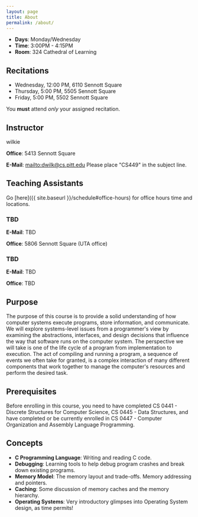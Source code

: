 ```yaml
---
layout: page
title: About
permalink: /about/
---
```


* **Days**: Monday/Wednesday
* **Time**: 3:00PM - 4:15PM
* **Room**: 324 Cathedral of Learning

## Recitations

* Wednesday, 12:00 PM, 6110 Sennott Square
* Thursday,   5:00 PM, 5505 Sennott Square
* Friday,     5:00 PM, 5502 Sennott Square

You **must** attend *only* your assigned recitation.

## Instructor

wilkie

**Office**: 5413 Sennott Square

**E-Mail**: <mailto:dwilk@cs.pitt.edu> Please place "CS449" in the subject line.

## Teaching Assistants

Go [here]({{ site.baseurl }}/schedule#office-hours) for office hours time and locations.

### TBD

**E-Mail**: TBD

**Office**: 5806 Sennott Square (UTA office)

### TBD

**E-Mail**: TBD

**Office**: TBD

## Purpose

The purpose of this course is to provide a solid understanding of how computer systems execute programs, store information, and communicate. We will explore systems-level issues from a programmer's view by examining the abstractions, interfaces, and design decisions that influence the way that software runs on the computer system. The perspective we will take is one of the life cycle of a program from implementation to execution. The act of compiling and running a program, a sequence of events we often take for granted, is a complex interaction of many different components that work together to manage the computer's resources and perform the desired task.

## Prerequisites

Before enrolling in this course, you need to have completed CS 0441 - Discrete Structures for Computer Science, CS 0445 - Data Structures, and have completed or be currently enrolled in CS 0447 - Computer Organization and Assembly Language Programming.

## Concepts

* **C Programming Language**: Writing and reading C code.
* **Debugging**: Learning tools to help debug program crashes and break down existing programs.
* **Memory Model**: The memory layout and trade-offs. Memory addressing and pointers.
* **Caching**: Some discussion of memory caches and the memory hierarchy.
* **Operating Systems**: Very introductory glimpses into Operating System design, as time permits!
